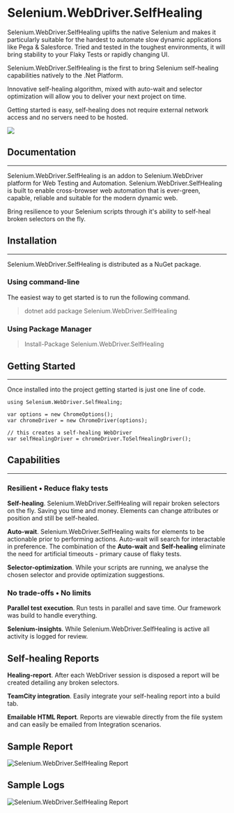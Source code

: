 # Selenium.WebDriver.SelfHealing

Selenium.WebDriver.SelfHealing uplifts the native Selenium and makes it particularly suitable for the hardest to automate slow dynamic applications like Pega & Salesforce. Tried and tested in the toughest environments, it will bring stability to your Flaky Tests or rapidly changing UI.

Selenium.WebDriver.SelfHealing is the first to bring Selenium self-healing capabilities natively to the .Net Platform.

Innovative self-healing algorithm, mixed with auto-wait and selector optimization will allow you to deliver your next project on time.

Getting started is easy, self-healing does not require external network access and no servers need to be hosted.

[<img src="https://raw.githubusercontent.com/DeliveryAssured/Selenium.WebDriver.SelfHealing/master/docs/images/healing-report.png">](https://htmlpreview.github.io/?https://raw.githubusercontent.com/DeliveryAssured/Selenium.WebDriver.SelfHealing/master/sample-healing-report/index.html)

## Documentation

---

Selenium.WebDriver.SelfHealing is an addon to Selenium.WebDriver platform for Web Testing and Automation. Selenium.WebDriver.SelfHealing is built to enable cross-browser web automation that is ever-green, capable, reliable and suitable for the modern dynamic web.

Bring resilience to your Selenium scripts through it's ability to self-heal broken selectors on the fly.

## Installation

---

Selenium.WebDriver.SelfHealing is distributed as a NuGet package.

### Using command-line

The easiest way to get started is to run the following command.

> dotnet add package Selenium.WebDriver.SelfHealing

### Using Package Manager

> Install-Package Selenium.WebDriver.SelfHealing

## Getting Started

---

Once installed into the project getting started is just one line of code.

```
using Selenium.WebDriver.SelfHealing;

var options = new ChromeOptions();
var chromeDriver = new ChromeDriver(options);

// this creates a self-healing WebDriver
var selfHealingDriver = chromeDriver.ToSelfHealingDriver();
```

## Capabilities

---

### Resilient • Reduce flaky tests

**Self-healing**. Selenium.WebDriver.SelfHealing will repair broken selectors on the fly. Saving you time and money. Elements can change attributes or position and still be self-healed.

**Auto-wait**. Selenium.WebDriver.SelfHealing waits for elements to be actionable prior to performing actions. Auto-wait will search for interactable in preference. The combination of the **Auto-wait** and **Self-healing** eliminate the need for artificial timeouts - primary cause of flaky tests.

**Selector-optimization**. While your scripts are running, we analyse the chosen selector and provide optimization suggestions.

### No trade-offs • No limits

**Parallel test execution**. Run tests in parallel and save time. Our framework was build to handle everything.

**Selenium-insights**. While Selenium.WebDriver.SelfHealing is active all activity is logged for review.

## Self-healing Reports

**Healing-report**. After each WebDriver session is disposed a report will be created detailing any broken selectors.

**TeamCity integration**. Easily integrate your self-healing report into a build tab.

**Emailable HTML Report**. Reports are viewable directly from the file system and can easily be emailed from Integration scenarios.

## Sample Report

![Selenium.WebDriver.SelfHealing Report][healing-report]

## Sample Logs

![Selenium.WebDriver.SelfHealing Report][healing-logs]

[healing-logs]: https://raw.githubusercontent.com/DeliveryAssured/Selenium.WebDriver.SelfHealing/master/docs/images/healing-logs.png
[healing-report]: https://raw.githubusercontent.com/DeliveryAssured/Selenium.WebDriver.SelfHealing/master/docs/images/healing-report.png
[live-report]: https://htmlpreview.github.io/?https://raw.githubusercontent.com/DeliveryAssured/Selenium.WebDriver.SelfHealing/master/sample-healing-report/index.html

